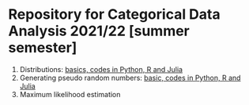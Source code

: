 # Repository for Categorical Data Analysis 2021/22 [summer semester]

1. Distributions: [basics, codes in Python, R and Julia](notebooks/cda_1_distributions.ipynb)
2. Generating pseudo random numbers: [basic, codes in Python, R and Julia](notebooks/cda_2_pseudorandom.ipynb)
3. Maximum likelihood estimation
